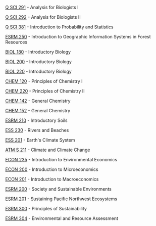 [Q SCI 291](<https://myplan.uw.edu/course/#/courses/Q SCI 291>) - Analysis for Biologists I

[Q SCI 292](<https://myplan.uw.edu/course/#/courses/Q SCI 292>) - Analysis for Biologists II

[Q SCI 381](<https://myplan.uw.edu/course/#/courses/Q SCI 381>) - Introduction to Probability and Statistics

[ESRM 250](<https://myplan.uw.edu/course/#/courses/ESRM 250>) - Introduction to Geographic Information Systems in Forest Resources

[BIOL 180](<https://myplan.uw.edu/course/#/courses/BIOL 180>) - Introductory Biology

[BIOL 200](<https://myplan.uw.edu/course/#/courses/BIOL 200>) - Introductory Biology

[BIOL 220](<https://myplan.uw.edu/course/#/courses/BIOL 220>) - Introductory Biology

[CHEM 120](<https://myplan.uw.edu/course/#/courses/CHEM 120>) - Principles of Chemistry I

[CHEM 220](<https://myplan.uw.edu/course/#/courses/CHEM 220>) - Principles of Chemistry II

[CHEM 142](<https://myplan.uw.edu/course/#/courses/CHEM 142>) - General Chemistry

[CHEM 152](<https://myplan.uw.edu/course/#/courses/CHEM 152>) - General Chemistry

[ESRM 210](<https://myplan.uw.edu/course/#/courses/ESRM 210>) - Introductory Soils

[ESS 230](<https://myplan.uw.edu/course/#/courses/ESS 230>) - Rivers and Beaches

[ESS 201](<https://myplan.uw.edu/course/#/courses/ESS 201>) - Earth's Climate System

[ATM S 211](<https://myplan.uw.edu/course/#/courses/ATM S 211>) - Climate and Climate Change

[ECON 235](<https://myplan.uw.edu/course/#/courses/ECON 235>) - Introduction to Environmental Economics

[ECON 200](<https://myplan.uw.edu/course/#/courses/ECON 200>) - Introduction to Microeconomics

[ECON 201](<https://myplan.uw.edu/course/#/courses/ECON 201>) - Introduction to Macroeconomics

[ESRM 200](<https://myplan.uw.edu/course/#/courses/ESRM 200>) - Society and Sustainable Environments

[ESRM 201](<https://myplan.uw.edu/course/#/courses/ESRM 201>) - Sustaining Pacific Northwest Ecosystems

[ESRM 300](<https://myplan.uw.edu/course/#/courses/ESRM 300>) - Principles of Sustainability

[ESRM 304](<https://myplan.uw.edu/course/#/courses/ESRM 304>) - Environmental and Resource Assessment

